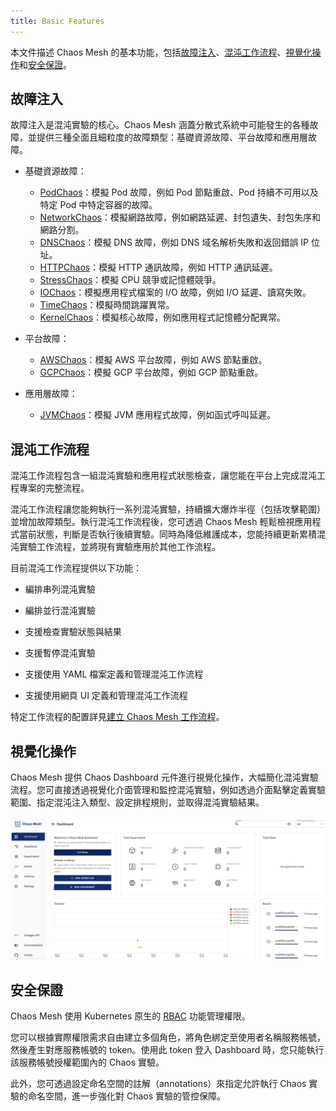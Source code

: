 ```yaml
---
title: Basic Features
---
```


本文件描述 Chaos Mesh 的基本功能，包括[故障注入](#fault-injection)、[混沌工作流程](#chaos-workflows)、[視覺化操作](#visualized-operations)和[安全保證](#security-guarantees)。

## 故障注入

故障注入是混沌實驗的核心。Chaos Mesh 涵蓋分散式系統中可能發生的各種故障，並提供三種全面且細粒度的故障類型：基礎資源故障、平台故障和應用層故障。

- 基礎資源故障：
  - [PodChaos](simulate-pod-chaos-on-kubernetes.md)：模擬 Pod 故障，例如 Pod 節點重啟、Pod 持續不可用以及特定 Pod 中特定容器的故障。
  - [NetworkChaos](simulate-network-chaos-on-kubernetes.md)：模擬網路故障，例如網路延遲、封包遺失、封包失序和網路分割。
  - [DNSChaos](simulate-dns-chaos-on-kubernetes.md)：模擬 DNS 故障，例如 DNS 域名解析失敗和返回錯誤 IP 位址。
  - [HTTPChaos](simulate-http-chaos-on-kubernetes.md)：模擬 HTTP 通訊故障，例如 HTTP 通訊延遲。
  - [StressChaos](simulate-heavy-stress-on-kubernetes.md)：模擬 CPU 競爭或記憶體競爭。
  - [IOChaos](simulate-io-chaos-on-kubernetes.md)：模擬應用程式檔案的 I/O 故障，例如 I/O 延遲、讀寫失敗。
  - [TimeChaos](simulate-time-chaos-on-kubernetes.md)：模擬時間跳躍異常。
  - [KernelChaos](simulate-kernel-chaos-on-kubernetes.md)：模擬核心故障，例如應用程式記憶體分配異常。

- 平台故障：
  - [AWSChaos](simulate-aws-chaos.md)：模擬 AWS 平台故障，例如 AWS 節點重啟。
  - [GCPChaos](simulate-gcp-chaos.md)：模擬 GCP 平台故障，例如 GCP 節點重啟。

- 應用層故障：
  - [JVMChaos](simulate-jvm-application-chaos.md)：模擬 JVM 應用程式故障，例如函式呼叫延遲。

## 混沌工作流程

混沌工作流程包含一組混沌實驗和應用程式狀態檢查，讓您能在平台上完成混沌工程專案的完整流程。

混沌工作流程讓您能夠執行一系列混沌實驗，持續擴大爆炸半徑（包括攻擊範圍）並增加故障類型。執行混沌工作流程後，您可透過 Chaos Mesh 輕鬆檢視應用程式當前狀態，判斷是否執行後續實驗。同時為降低維護成本，您能持續更新累積混沌實驗工作流程，並將現有實驗應用於其他工作流程。

目前混沌工作流程提供以下功能：

- 編排串列混沌實驗

- 編排並行混沌實驗

- 支援檢查實驗狀態與結果

- 支援暫停混沌實驗

- 支援使用 YAML 檔案定義和管理混沌工作流程

- 支援使用網頁 UI 定義和管理混沌工作流程

特定工作流程的配置詳見[建立 Chaos Mesh 工作流程](create-chaos-mesh-workflow.md)。

## 視覺化操作

Chaos Mesh 提供 Chaos Dashboard 元件進行視覺化操作，大幅簡化混沌實驗流程。您可直接透過視覺化介面管理和監控混沌實驗，例如透過介面點擊定義實驗範圍、指定混沌注入類型、設定排程規則，並取得混沌實驗結果。

![混沌工作流程](img/dashboard-overview.png)

## 安全保證

Chaos Mesh 使用 Kubernetes 原生的 [RBAC](https://kubernetes.io/docs/reference/access-authn-authz/rbac/) 功能管理權限。

您可以根據實際權限需求自由建立多個角色，將角色綁定至使用者名稱服務帳號，然後產生對應服務帳號的 token。使用此 token 登入 Dashboard 時，您只能執行該服務帳號授權範圍內的 Chaos 實驗。

此外，您可透過設定命名空間的註解（annotations）來指定允許執行 Chaos 實驗的命名空間，進一步強化對 Chaos 實驗的管控保障。